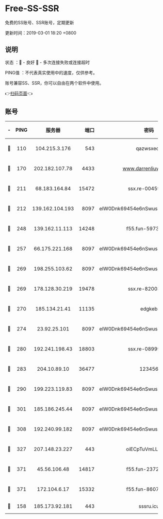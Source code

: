 # Free-SS-SSR

免费的SS账号、SSR账号，定期更新

更新时间：2019-03-01 18:20 +0800

## 说明

状态     ：🙂 - 良好 🙁 - 多次连接失败或连接超时

PING值   ：不代表真实使用中的速度，仅供参考。

账号兼容SS、SSR，你可以自由在两个软件中使用。

👉[扫码页面](https://liesauer.github.io/free-ss-ssr.github.io/)👈

## 账号

|-|PING|服务器|端口|密码|加密方式|区域|
|:----:|:----:|:-----:|-----:|:----:|:----:|:----:|
|🙂|110|104.215.3.176|543|qazwsxedc|aes-256-gcm|JP|
|🙂|170|202.182.107.78|4433|www.darrenliuwei.com|aes-256-cfb|JP|
|🙂|211|68.183.164.84|15472|ssx.re-00459440|aes-256-cfb|US|
|🙂|212|139.162.104.193|8097|eIW0Dnk69454e6nSwuspv9DmS201tQ0D|aes-256-cfb|JP|
|🙂|248|139.162.11.113|14248|f55.fun-59730477|aes-256-cfb|SG|
|🙂|257|66.175.221.168|8097|eIW0Dnk69454e6nSwuspv9DmS201tQ0D|aes-256-cfb|US|
|🙂|269|198.255.103.62|8097|eIW0Dnk69454e6nSwuspv9DmS201tQ0D|aes-256-cfb|US|
|🙂|269|178.128.30.219|19478|ssx.re-82003000|aes-256-cfb|SG|
|🙂|270|185.134.21.41|11135|edgkeb|aes-256-cfb|GB|
|🙂|274|23.92.25.101|8097|eIW0Dnk69454e6nSwuspv9DmS201tQ0D|aes-256-cfb|US|
|🙂|280|192.241.198.43|18803|ssx.re-08999110|aes-256-cfb|US|
|🙂|283|204.10.89.10|36477|123456|aes-256-cfb|US|
|🙂|290|199.223.119.83|8097|eIW0Dnk69454e6nSwuspv9DmS201tQ0D|aes-256-cfb|US|
|🙂|301|185.186.245.44|8097|eIW0Dnk69454e6nSwuspv9DmS201tQ0D|aes-256-cfb|NL|
|🙂|308|192.240.99.182|8097|eIW0Dnk69454e6nSwuspv9DmS201tQ0D|aes-256-cfb|US|
|🙂|327|207.148.23.227|443|oiECpTuVmLLxk4Ts|aes-256-cfb|US|
|🙂|371|45.56.106.48|14817|f55.fun-23726526|aes-256-cfb|US|
|🙂|371|172.104.6.17|15332|f55.fun-86079232|aes-256-cfb|US|
|🙁|158|185.173.92.181|443|sssru.icu|rc4-md5|RU|
